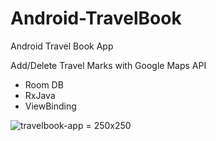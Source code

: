# Android-TravelBook

Android Travel Book App 

Add/Delete Travel Marks with Google Maps API

- Room DB
- RxJava
- ViewBinding

![travelbook-app](https://user-images.githubusercontent.com/41263850/132055694-49e0a0e9-6751-44fc-8dfd-5246a48ec901.png) = 250x250



